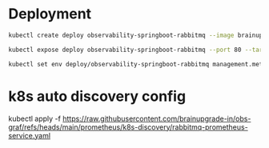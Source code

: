 # Deployment
```bash
kubectl create deploy observability-springboot-rabbitmq --image brainupgrade/observability-springboot-rabbitmq:1

kubectl expose deploy observability-springboot-rabbitmq --port 80 --target-port 8080

kubectl set env deploy/observability-springboot-rabbitmq management.metrics.tags.application=observability-springboot-rabbitmq management.metrics.tags.service=observability-springboot-rabbitmq
```

# k8s auto discovery config
kubectl apply -f https://raw.githubusercontent.com/brainupgrade-in/obs-graf/refs/heads/main/prometheus/k8s-discovery/rabbitmq-prometheus-service.yaml